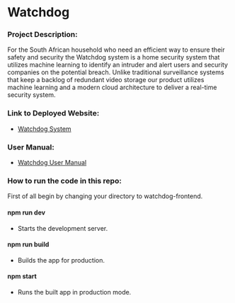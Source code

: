 # Watchdog


### Project Description:

For the South African household who need an efficient way to ensure their safety and security the Watchdog system is a home security system that utilizes machine 
learning to identify an intruder and alert users and security companies on the potential breach. Unlike traditional surveillance systems that keep a backlog of 
redundant video storage our product utilizes machine learning and a modern cloud architecture to deliver a real-time security system.


### Link to Deployed Website:
- [Watchdog System](https://master.d18pg5ypwr9xji.amplifyapp.com/)


### User Manual:
- [Watchdog User Manual](https://drive.google.com/file/d/1gu36_44IbnKeGjC61VaDXLu3mLKEqTvr/view?usp=sharing)


### How to run the code in this repo:

First of all begin by changing your directory to watchdog-frontend.
    
    
#### npm run dev
- Starts the development server.


#### npm run build
- Builds the app for production.


#### npm start
- Runs the built app in production mode.

